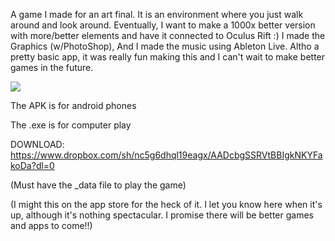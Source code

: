 A game I made for an art final. It is an environment where you just walk around and look around. Eventually, I want to make a 1000x better version with more/better elements and have it connected to Oculus Rift :) I made the Graphics (w/PhotoShop), And I made the music using Ableton Live. Altho a pretty basic app, it was really fun making this and I can't wait to make better games in the future.


![](http://i.imgur.com/60bts.gif)

The APK is for android phones

The .exe is for computer play

DOWNLOAD: https://www.dropbox.com/sh/nc5g6dhql19eagx/AADcbgSSRVtBBIgkNKYFakoDa?dl=0




(Must have the _data file to play the game)

(I might this on the app store for the heck of it. I let you know here when it's up, although it's nothing spectacular. I promise there will be better games and apps to come!!)
